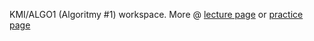 KMI/ALGO1 (Algoritmy #1) workspace. More @ [lecture page](http://belohlavek.inf.upol.cz/vyuka/alm1-2021-22.html) or [practice page](https://apollo.inf.upol.cz/~urbanec/teaching/2021/algo1/algorithm-design-1.html)
